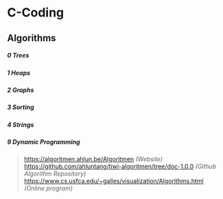 # C-Coding

## Algorithms

##### 0 Trees
##### 1 Heaps
##### 2 Graphs
##### 3 Sorting
##### 4 Strings
##### 9 Dynamic Programming

> https://algoritmen.ahlun.be/Algoritmen *(Website)*  
> https://github.com/ahluntang/tiwi-algoritmen/tree/doc-1.0.0 *(Github Algorithm Repository)*  
> https://www.cs.usfca.edu/~galles/visualization/Algorithms.html *(Online program)*  

